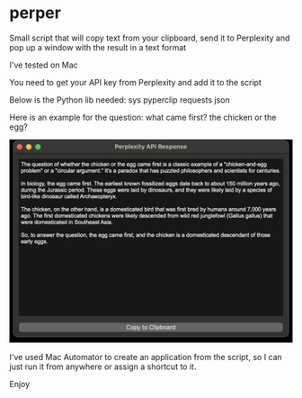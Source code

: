 # perper
Small script that will copy text from your clipboard, send it to Perplexity and pop up a window with the result in a text format

I've tested on Mac

You need to get your API key from Perplexity and add it to the script

Below is the Python lib needed: 
sys
pyperclip
requests
json

Here is an example for the question: what came first? the chicken or the egg?

![perper output](perper_example.png "sample answer")

I've used Mac Automator to create an application from the script, so I can just run it from anywhere or assign a shortcut to it. 

Enjoy
